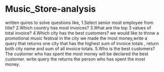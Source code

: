 # Music_Store-analysis
written quires to solve questions like,
1.Select senior most employee from title?
2.Which country has most invoices?
3.What are the top 3 values of total invoice?
4.Which city has the best customers? we would like to throw a promotional music festival in the city we made the most money,write a query that returns one city that has the highest sum of invoice totals , return both city name and sum of all invoice totals.
5.Who is the best customers?The customer who has spent the most money will be declared the best customer. write query the returns the person who has spent the most money.
